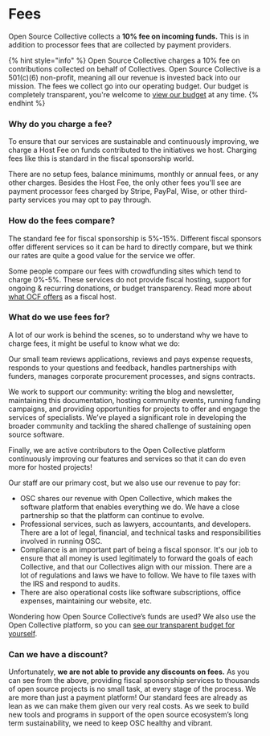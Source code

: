# Fees

Open Source Collective collects a **10% fee on incoming funds.** This is in addition to processor fees that are collected by payment providers.&#x20;

{% hint style="info" %}
Open Source Collective charges a 10% fee on contributions collected on behalf of Collectives. Open Source Collective is a 501(c)(6) non-profit, meaning all our revenue is invested back into our mission. The fees we collect go into our operating budget. Our budget is completely transparent, you're welcome to [view our budget](https://opencollective.com/opensource#category-BUDGET) at any time.
{% endhint %}

### Why do you charge a fee?

To ensure that our services are sustainable and continuously improving, we charge a Host Fee on funds contributed to the initiatives we host. Charging fees like this is standard in the fiscal sponsorship world.

There are no setup fees, balance minimums, monthly or annual fees, or any other charges. Besides the Host Fee, the only other fees you'll see are payment processor fees charged by Stripe, PayPal, Wise, or other third-party services you may opt to pay through.

### How do the fees compare?

The standard fee for fiscal sponsorship is 5%-15%. Different fiscal sponsors offer different services so it can be hard to directly compare, but we think our rates are quite a good value for the service we offer.

Some people compare our fees with crowdfunding sites which tend to charge 0%-5%. These services do not provide fiscal hosting, support for ongoing & recurring donations, or budget transparency. Read more about [what OCF offers](../what-we-offer/) as a fiscal host.

### What do we use fees for?

A lot of our work is behind the scenes, so to understand why we have to charge fees, it might be useful to know what we do:

Our small team reviews applications, reviews and pays expense requests, responds to your questions and feedback, handles partnerships with funders, manages corporate procurement processes, and signs contracts.&#x20;

We work to support our community: writing the blog and newsletter, maintaining this documentation, hosting community events, running funding campaigns, and providing opportunities for projects to offer and engage the services of specialists. We’ve played a significant role in developing the broader community and tackling the shared challenge of sustaining open source software.&#x20;

Finally, we are active contributors to the Open Collective platform continuously improving our features and services so that it can do even more for hosted projects!

Our staff are our primary cost, but we also use our revenue to pay for:

* OSC shares our revenue with Open Collective, which makes the software platform that enables everything we do. We have a close partnership so that the platform can continue to evolve.
* Professional services, such as lawyers, accountants, and developers. There are a lot of legal, financial, and technical tasks and responsibilities involved in running OSC.
* Compliance is an important part of being a fiscal sponsor. It's our job to ensure that all money is used legitimately to forward the goals of each Collective, and that our Collectives align with our mission. There are a lot of regulations and laws we have to follow. We have to file taxes with the IRS and respond to audits.
* There are also operational costs like software subscriptions, office expenses, maintaining our website, etc.

Wondering how Open Source Collective’s funds are used? We also use the Open Collective platform, so you can [see our transparent budget for yourself](https://opencollective.com/opensource#category-BUDGET).

### Can we have a discount?

Unfortunately, **we are not able to provide any discounts on fees.** As you can see from the above, providing fiscal sponsorship services to thousands of open source projects is no small task, at every stage of the process. We are more than just a payment platform! Our standard fees are already as lean as we can make them given our very real costs. As we seek to build new tools and programs in support of the open source ecosystem’s long term sustainability, we need to keep OSC healthy and vibrant.
